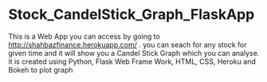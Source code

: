 # Stock_CandelStick_Graph_FlaskApp
This is a Web App you can access by going to http://shahbazfinance.herokuapp.com/ . 
you can seach for any stock for given time and it will show you a Candel Stick Graph which you can analyse.
it is created using Python, Flask Web Frame Work, HTML, CSS, Heroku and Bokeh to plot graph

